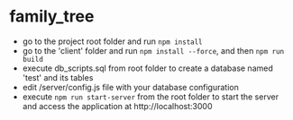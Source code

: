 # family_tree

- go to the project root folder and run `npm install`
- go to the 'client' folder and run `npm install --force`, and then `npm run build`
- execute db_scripts.sql from root folder to create a database named 'test' and its tables
- edit /server/config.js file with your database configuration
- execute `npm run start-server` from the root folder to start the server and access the application at http://localhost:3000

